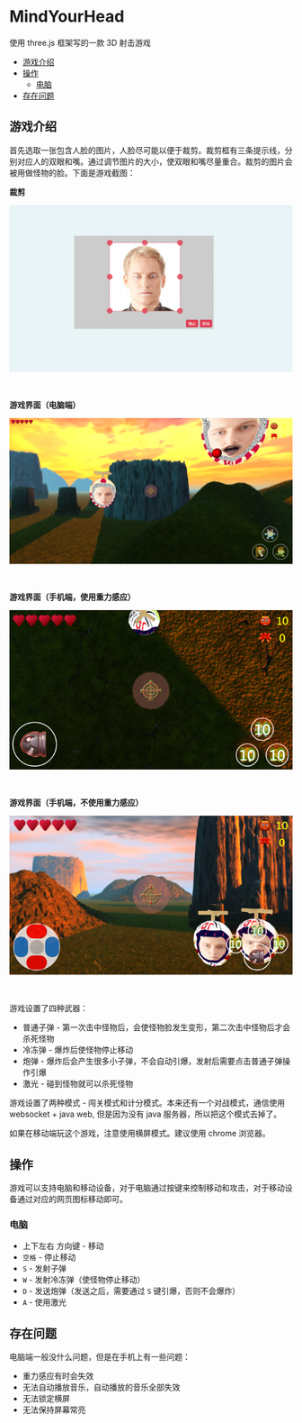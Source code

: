 # MindYourHead
使用 three.js 框架写的一款 3D 射击游戏
<!-- toc -->

- [游戏介绍](#%E6%B8%B8%E6%88%8F%E4%BB%8B%E7%BB%8D)
- [操作](#%E6%93%8D%E4%BD%9C)
  * [电脑](#%E7%94%B5%E8%84%91)
- [存在问题](#%E5%AD%98%E5%9C%A8%E9%97%AE%E9%A2%98)

<!-- tocstop -->

## 游戏介绍

首先选取一张包含人脸的图片，人脸尽可能以便于裁剪。裁剪框有三条提示线，分别对应人的双眼和嘴。通过调节图片的大小，使双眼和嘴尽量重合。裁剪的图片会被用做怪物的脸。下面是游戏截图：

**裁剪**  

![](images/demo/crop.png)

<br />

**游戏界面（电脑端）**  

![](images/demo/game.png)

<br />

**游戏界面（手机端，使用重力感应）**

![](images/demo/phone2.png)

<br />

**游戏界面（手机端，不使用重力感应）**

![](images/demo/phone.png)

<br />

游戏设置了四种武器：
* 普通子弹 - 第一次击中怪物后，会使怪物脸发生变形，第二次击中怪物后才会杀死怪物
* 冷冻弹 - 爆炸后使怪物停止移动
* 炮弹 - 爆炸后会产生很多小子弹，不会自动引爆，发射后需要点击普通子弹操作引爆
* 激光 - 碰到怪物就可以杀死怪物

游戏设置了两种模式 - 闯关模式和计分模式。本来还有一个对战模式，通信使用 websocket + java web, 但是因为没有 java 服务器，所以把这个模式去掉了。

如果在移动端玩这个游戏，注意使用横屏模式。建议使用 chrome 浏览器。

## 操作
游戏可以支持电脑和移动设备，对于电脑通过按键来控制移动和攻击，对于移动设备通过对应的网页图标移动即可。

### 电脑
* 上下左右 方向键 - 移动
* `空格` - 停止移动
* `S` - 发射子弹
* `W` - 发射冷冻弹（使怪物停止移动） 
* `D` - 发送炮弹（发送之后，需要通过 `S` 键引爆，否则不会爆炸）
* `A` - 使用激光

## 存在问题
电脑端一般没什么问题，但是在手机上有一些问题：
* 重力感应有时会失效
* 无法自动播放音乐，自动播放的音乐全部失效
* 无法锁定横屏
* 无法保持屏幕常亮